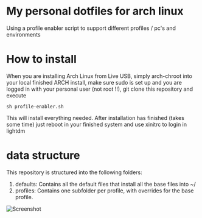 # My personal dotfiles for arch linux

Using a profile enabler script to support different profiles / pc's and environments

# How to install

When you are installing Arch Linux from Live USB, simply arch-chroot into your local finished ARCH install, make sure sudo is set up and you are logged in with your personal user (not root !!), git clone this repository and execute

```
sh profile-enabler.sh
```

This will install everything needed. After installation has finished (takes some time) just reboot in your finished system and use xinitrc to login in lightdm

# data structure

This repository is structured into the following folders:

1. defaults: Contains all the default files that install all the base files into ~/
2. profiles: Contains one subfolder per profile, with overrides for the base profile.

![Screenshot](https://raw.githubusercontent.com/RononDex/archdotfiles/Screenshot.png)
